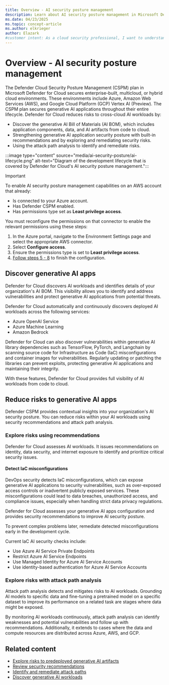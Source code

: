 ```yaml
---
title: Overview - AI security posture management
description: Learn about AI security posture management in Microsoft Defender for Cloud and how it protects resources from AI threats.
ms.date: 04/23/2025
ms.topic: concept-article
ms.author: elkrieger
author: Elazark
#customer intent: As a cloud security professional, I want to understand how to secure my generative AI resources using Defender for Cloud's AI security posture management capabilities.
---
```


# Overview - AI security posture management

The Defender Cloud Security Posture Management (CSPM) plan in Microsoft Defender for Cloud secures enterprise-built, multicloud, or hybrid cloud environments. These environments include Azure, Amazon Web Services (AWS), and Google Cloud Platform (GCP) Vertex AI (Preview). The CSPM plan secures generative AI applications throughout their entire lifecycle.
 Defender for Cloud reduces risks to cross-cloud AI workloads by:

- Discover the generative AI Bill of Materials (AI BOM), which includes application components, data, and AI artifacts from code to cloud.
- Strengthening generative AI application security posture with built-in recommendations and by exploring and remediating security risks.
- Using the attack path analysis to identify and remediate risks.

:::image type="content" source="media/ai-security-posture/ai-lifecycle.png" alt-text="Diagram of the development lifecycle that is covered by Defender for Cloud's AI security posture management.":::

> [!IMPORTANT]
> To enable AI security posture management capabilities on an AWS account that already:
>
> - Is connected to your Azure account.
> - Has Defender CSPM enabled.
> - Has permissions type set as **Least privilege access**.
>
> You must reconfigure the permissions on that connector to enable the relevant permissions using these steps:
>
> 1. In the Azure portal, navigate to the Environment Settings page and select the appropriate AWS connector.
> 1. Select **Configure access**.
> 1. Ensure the permissions type is set to **Least privilege access**.
> 1. [Follow steps 5 - 8](quickstart-onboard-aws.md#select-defender-plans) to finish the configuration.

## Discover generative AI apps

Defender for Cloud discovers AI workloads and identifies details of your organization's AI BOM. This visibility allows you to identify and address vulnerabilities and protect generative AI applications from potential threats.

Defender for Cloud automatically and continuously discovers deployed AI workloads across the following services:

- Azure OpenAI Service
- Azure Machine Learning
- Amazon Bedrock

Defender for Cloud can also discover vulnerabilities within generative AI library dependencies such as TensorFlow, PyTorch, and Langchain by scanning source code for Infrastructure as Code (IaC) misconfigurations and container images for vulnerabilities. Regularly updating or patching the libraries can prevent exploits, protecting generative AI applications and maintaining their integrity.

With these features, Defender for Cloud provides full visibility of AI workloads from code to cloud.

## Reduce risks to generative AI apps

Defender CSPM provides contextual insights into your organization's AI security posture. You can reduce risks within your AI workloads using security recommendations and attack path analysis.

### Explore risks using recommendations

Defender for Cloud assesses AI workloads. It issues recommendations on identity, data security, and internet exposure to identify and prioritize critical security issues.

#### Detect IaC misconfigurations

DevOps security detects IaC misconfigurations, which can expose generative AI applications to security vulnerabilities, such as over-exposed access controls or inadvertent publicly exposed services. These misconfigurations could lead to data breaches, unauthorized access, and compliance issues, especially when handling strict data privacy regulations.

Defender for Cloud assesses your generative AI apps configuration and provides security recommendations to improve AI security posture.

To prevent complex problems later, remediate detected misconfigurations early in the development cycle.

Current IaC AI security checks include:

- Use Azure AI Service Private Endpoints
- Restrict Azure AI Service Endpoints
- Use Managed Identity for Azure AI Service Accounts
- Use identity-based authentication for Azure AI Service Accounts

### Explore risks with attack path analysis

Attack path analysis detects and mitigates risks to AI workloads. Grounding AI models to specific data and fine-tuning a pretrained model on a specific dataset to improve its performance on a related task are stages where data might be exposed.

By monitoring AI workloads continuously, attack path analysis can identify weaknesses and potential vulnerabilities and follow up with recommendations. Additionally, it extends to cases where the data and compute resources are distributed across Azure, AWS, and GCP.

## Related content

- [Explore risks to predeployed generative AI artifacts](explore-ai-risk.md)
- [Review security recommendations](review-security-recommendations.md)
- [Identify and remediate attack paths](how-to-manage-attack-path.md)
- [Discover generative AI workloads](identify-ai-workload-model.md)
